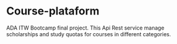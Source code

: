 # Course-plataform
ADA ITW Bootcamp final project. This Api Rest service manage scholarships and study quotas for courses in different categories.
